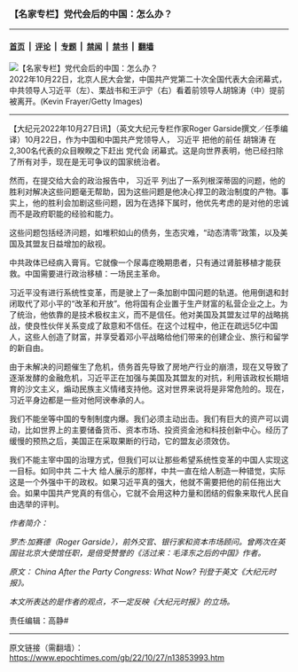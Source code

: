 ### 【名家专栏】党代会后的中国：怎么办？

---

#### [首页](../../../..?n13853993) &nbsp;|&nbsp; [评论](../../../../../epoch-comment?n13853993) &nbsp;|&nbsp; [专题](../../../../../epoch-special?n13853993) &nbsp;|&nbsp; [禁闻](../../../../../epoch-news?n13853993) &nbsp;|&nbsp; [禁书](../../../../../books?n13853993) &nbsp;|&nbsp; [翻墙](https://github.com/gfw-breaker/nogfw/blob/master/README.md?n13853993)


<div><img alt="【名家专栏】党代会后的中国：怎么办？" class="attachment-djy_600_400 size-djy_600_400 wp-post-image" src="https://i.epochtimes.com/assets/uploads/2022/10/id13854023-china-hu-jintao-ccp-congress-700x420-600x400.jpg"/>
<div class="caption">
 2022年10月22日，北京人民大会堂，中国共产党第二十次全国代表大会闭幕式，中共领导人习近平（左）、栗战书和王沪宁（右）看着前领导人胡锦涛（中）提前被离开。(Kevin Frayer/Getty Images)
</div></div><hr/><div class="post_content" id="artbody" itemprop="articleBody">
 <!-- article content begin -->
 <p>
  【大纪元2022年10月27日讯】（英文大纪元专栏作家Roger Garside撰文／任季编译）10月22日，作为中国和中国共产党领导人，
  <ok href="https://www.epochtimes.com/gb/tag/%E4%B9%A0%E8%BF%91%E5%B9%B3.html">
   习近平
  </ok>
  把他的前任
  <ok href="https://www.epochtimes.com/gb/tag/%E8%83%A1%E9%94%A6%E6%B6%9B.html">
   胡锦涛
  </ok>
  在2,300名代表的众目睽睽之下赶出
  <ok href="https://www.epochtimes.com/gb/tag/%E5%85%9A%E4%BB%A3%E4%BC%9A.html">
   党代会
  </ok>
  闭幕式。这是向世界表明，他已经扫除了所有对手，现在是无可争议的国家统治者。
 </p>
 <p>
  然而，在提交给大会的政治报告中，
  <ok href="https://www.epochtimes.com/gb/tag/%E4%B9%A0%E8%BF%91%E5%B9%B3.html">
   习近平
  </ok>
  列出了一系列根深蒂固的问题，他的胜利对解决这些问题毫无帮助，因为这些问题是他决心捍卫的政治制度的产物。事实上，他的胜利会加剧这些问题，因为在选择下属时，他优先考虑的是对他的忠诚而不是政府职能的经验和能力。
 </p>
 <p>
  这些问题包括经济问题，如堆积如山的债务，生态灾难，“动态清零”政策，以及美国及其盟友日益增加的敌视。
 </p>
 <p>
  中共政体已经病入膏肓。它就像一个尿毒症晚期患者，只有通过肾脏移植才能获救。中国需要进行政治移植：一场民主革命。
 </p>
 <p>
  习近平没有进行系统性变革，而是驶上了一条加剧中国问题的轨道。他用倒退和封闭取代了邓小平的“改革和开放”。他将国有企业置于生产财富的私营企业之上。为了统治，他依靠的是技术极权主义，而不是信任。他对美国及其盟友过早的战略挑战，使良性伙伴关系变成了敌意和不信任。在这个过程中，他正在疏远5亿中国人，这些人创造了财富，并享受着邓小平战略给他们带来的创建企业、旅行和留学的新自由。
 </p>
 <p>
  由于未解决的问题催生了危机，债务首先导致了房地产行业的崩溃，现在又导致了逐渐发酵的金融危机，习近平正在加强与美国及其盟友的对抗，利用该政权长期培育的沙文主义，煽动民族主义情绪支持他。这对世界来说将是非常危险的。现在，习近平身边都是一些对他阿谀奉承的人。
 </p>
 <p>
  我们不能坐等中国的专制制度内爆。我们必须主动出击。我们有巨大的资产可以调动，比如世界上的主要储备货币、资本市场、投资资金池和科技创新中心。经历了缓慢的预热之后，美国正在采取果断的行动，它的盟友必须效仿。
 </p>
 <p>
  我们不能主宰中国的治理方式，但我们可以让那些希望系统性变革的中国人实现这一目标。如同中共
  <ok href="https://www.epochtimes.com/gb/tag/%E4%BA%8C%E5%8D%81%E5%A4%A7.html">
   二十大
  </ok>
  给人展示的那样，中共一直在给人制造一种错觉，实际这是一个外强中干的政权。如果习近平真的强大，他就不需要把他的前任拖出大会。如果中国共产党真的有信心，它就不会用这种力量和团结的假象来取代人民自由选举的评判。
 </p>
 <p>
  <em>
   作者简介：
  </em>
 </p>
 <p>
  <em>
   罗杰‧加赛德（Roger Garside），前外交官、银行家和资本市场顾问。曾两次在英国驻北京大使馆任职，是倍受赞誉的《活过来：毛泽东之后的中国》作者。
  </em>
 </p>
 <p>
  <em>
   原文：
   <ok href="https://www.theepochtimes.com/china-after-the-party-congress-what-now_4816497.html">
    China After the Party Congress: What Now?
   </ok>
   刊登于英文《大纪元时报》。
  </em>
 </p>
 <p>
  <em>
   本文所表达的是作者的观点，不一定反映《大纪元时报》的立场。
  </em>
 </p>
 <p>
  责任编辑：高静#
 </p>
 <!-- article content end -->
 <div id="below_article_ad">
 </div>
</div>


---

原文链接（需翻墙）：https://www.epochtimes.com/gb/22/10/27/n13853993.htm